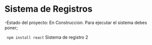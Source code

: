 <h1> Sistema de Registros</h1>

-Estado del proyecto: En Construccion.
Para ejecutar el sistema debes poner;

``` npm install react```
Sistema de registro 2

